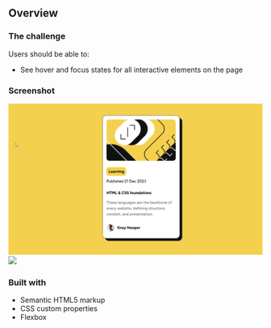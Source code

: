 ## Overview

### The challenge

Users should be able to:

- See hover and focus states for all interactive elements on the page

### Screenshot

![](./design/screenshot.png)
![](./design/screenshot2.png.png)

### Built with

- Semantic HTML5 markup
- CSS custom properties
- Flexbox
